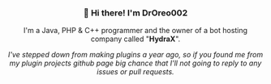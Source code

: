 <h3 align="center">👋 Hi there! I'm DrOreo002</h3>
<p align="center">
  I'm a Java, PHP & C++ programmer and the owner of a bot hosting company called "<strong>HydraX</strong>".
  
</p>
<p align="center">
  <em>I've stepped down from making plugins a year ago, so if you found me from my plugin projects github page big chance that I'll not going to reply to any issues or pull requests.</em>
</p>
